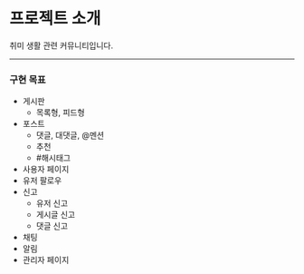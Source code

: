 # 프로젝트 소개

취미 생활 관련 커뮤니티입니다.

---

### 구현 목표

-   게시판
    -   목록형, 피드형
-   포스트
    -   댓글, 대댓글, @멘션
    -   추천
    -   #해시태그
-   사용자 페이지
-   유저 팔로우
-   신고
    -   유저 신고
    -   게시글 신고
    -   댓글 신고
-   채팅
-   알림
-   관리자 페이지
